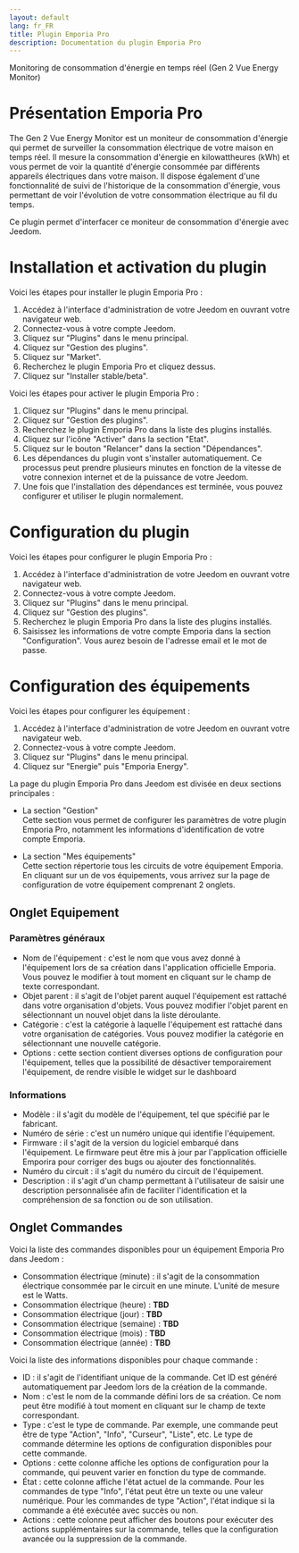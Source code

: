 ```yaml
---
layout: default
lang: fr_FR
title: Plugin Emporia Pro
description: Documentation du plugin Emporia Pro
---
```


Monitoring de consommation d'énergie en temps réel (Gen 2 Vue Energy Monitor)

# Présentation Emporia Pro

The Gen 2 Vue Energy Monitor est un moniteur de consommation d'énergie qui permet de surveiller la consommation électrique de votre maison en temps réel. Il mesure la consommation d'énergie en kilowattheures (kWh) et vous permet de voir la quantité d'énergie consommée par différents appareils électriques dans votre maison. Il dispose également d'une fonctionnalité de suivi de l'historique de la consommation d'énergie, vous permettant de voir l'évolution de votre consommation électrique au fil du temps.

Ce plugin permet d'interfacer ce moniteur de consommation d'énergie avec Jeedom.

# Installation et activation du plugin

Voici les étapes pour installer le plugin Emporia Pro :

1. Accédez à l'interface d'administration de votre Jeedom en ouvrant votre navigateur web.
2. Connectez-vous à votre compte Jeedom.
3. Cliquez sur "Plugins" dans le menu principal.
4. Cliquez sur "Gestion des plugins".
5. Cliquez sur "Market".
6. Recherchez le plugin Emporia Pro et cliquez dessus.
7. Cliquez sur "Installer stable/beta".

Voici les étapes pour activer le plugin Emporia Pro :

1. Cliquez sur "Plugins" dans le menu principal.
2. Cliquez sur "Gestion des plugins".
3. Recherchez le plugin Emporia Pro dans la liste des plugins installés.
4. Cliquez sur l'icône "Activer" dans la section "Etat".
5. Cliquez sur le bouton "Relancer" dans la section "Dépendances".
6. Les dépendances du plugin vont s'installer automatiquement. Ce processus peut prendre plusieurs minutes en fonction de la vitesse de votre connexion internet et de la puissance de votre Jeedom.
7. Une fois que l'installation des dépendances est terminée, vous pouvez configurer et utiliser le plugin normalement.

# Configuration du plugin

Voici les étapes pour configurer le plugin Emporia Pro :

1. Accédez à l'interface d'administration de votre Jeedom en ouvrant votre navigateur web.
2. Connectez-vous à votre compte Jeedom.
3. Cliquez sur "Plugins" dans le menu principal.
4. Cliquez sur "Gestion des plugins".
5. Recherchez le plugin Emporia Pro dans la liste des plugins installés.
6. Saisissez les informations de votre compte Emporia dans la section "Configuration". Vous aurez besoin de l'adresse email et le mot de passe.

# Configuration des équipements

Voici les étapes pour configurer les équipement :

1. Accédez à l'interface d'administration de votre Jeedom en ouvrant votre navigateur web.
2. Connectez-vous à votre compte Jeedom.
3. Cliquez sur "Plugins" dans le menu principal.
4. Cliquez sur "Energie" puis "Emporia Energy".

La page du plugin Emporia Pro dans Jeedom est divisée en deux sections principales :

- La section "Gestion"  
Cette section vous permet de configurer les paramètres de votre plugin Emporia Pro, notamment les informations d'identification de votre compte Emporia.

- La section "Mes équipements"  
Cette section répertorie tous les circuits de votre équipement Emporia.  
En cliquant sur un de vos équipements, vous arrivez sur la page de configuration de votre équipement comprenant 2 onglets.

## Onglet Equipement

### Paramètres généraux

- Nom de l'équipement : c'est le nom que vous avez donné à l'équipement lors de sa création dans l'application officielle Emporia. Vous pouvez le modifier à tout moment en cliquant sur le champ de texte correspondant.
- Objet parent : il s'agit de l'objet parent auquel l'équipement est rattaché dans votre organisation d'objets. Vous pouvez modifier l'objet parent en sélectionnant un nouvel objet dans la liste déroulante.
- Catégorie : c'est la catégorie à laquelle l'équipement est rattaché dans votre organisation de catégories. Vous pouvez modifier la catégorie en sélectionnant une nouvelle catégorie.
- Options : cette section contient diverses options de configuration pour l'équipement, telles que la possibilité de désactiver temporairement l'équipement, de rendre visible le widget sur le dashboard

### Informations

- Modèle : il s'agit du modèle de l'équipement, tel que spécifié par le fabricant.
- Numéro de série : c'est un numéro unique qui identifie l'équipement.
- Firmware : il s'agit de la version du logiciel embarqué dans l'équipement. Le firmware peut être mis à jour par l'application officielle Emporira pour corriger des bugs ou ajouter des fonctionnalités.
- Numéro du circuit : il s'agit du numéro du circuit de l'équipement.
- Description : il s'agit d'un champ permettant à l'utilisateur de saisir une description personnalisée afin de faciliter l'identification et la compréhension de sa fonction ou de son utilisation.

## Onglet Commandes

Voici la liste des commandes disponibles pour un équipement Emporia Pro dans Jeedom :

- Consommation électrique (minute) : il s'agit de la consommation électrique consommée par le circuit en une minute. L'unité de mesure est le Watts.
- Consommation électrique (heure) : **TBD**
- Consommation électrique (jour) : **TBD**
- Consommation électrique (semaine) : **TBD**
- Consommation électrique (mois) : **TBD**
- Consommation électrique (année) : **TBD**

Voici la liste des informations disponibles pour chaque commande :

- ID : il s'agit de l'identifiant unique de la commande. Cet ID est généré automatiquement par Jeedom lors de la création de la commande.
- Nom : c'est le nom de la commande défini lors de sa création. Ce nom peut être modifié à tout moment en cliquant sur le champ de texte correspondant.
- Type : c'est le type de commande. Par exemple, une commande peut être de type "Action", "Info", "Curseur", "Liste", etc. Le type de commande détermine les options de configuration disponibles pour cette commande.
- Options : cette colonne affiche les options de configuration pour la commande, qui peuvent varier en fonction du type de commande.
- État : cette colonne affiche l'état actuel de la commande. Pour les commandes de type "Info", l'état peut être un texte ou une valeur numérique. Pour les commandes de type "Action", l'état indique si la commande a été exécutée avec succès ou non.
- Actions : cette colonne peut afficher des boutons pour exécuter des actions supplémentaires sur la commande, telles que la configuration avancée ou la suppression de la commande.
